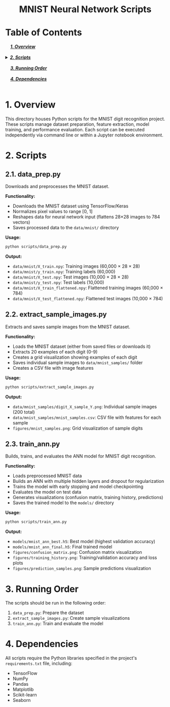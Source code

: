 <div align="center">
  <h1>MNIST Neural Network Scripts</h1>
</div>

# Table of Contents 
<div>
  &nbsp;&nbsp;&nbsp;&nbsp;<a href="#1-overview"><i><b>1. Overview</b></i></a>
</div>
&nbsp;

<details>
  <summary><a href="#2-scripts"><i><b>2. Scripts</b></i></a></summary>
  <div>
    &nbsp;&nbsp;&nbsp;&nbsp;&nbsp;&nbsp;&nbsp;&nbsp;&nbsp;&nbsp;<a href="#21-data_preppy">2.1. data_prep.py</a><br>
    &nbsp;&nbsp;&nbsp;&nbsp;&nbsp;&nbsp;&nbsp;&nbsp;&nbsp;&nbsp;<a href="#22-extract_sample_imagespy">2.2. extract_sample_images.py</a><br>
    &nbsp;&nbsp;&nbsp;&nbsp;&nbsp;&nbsp;&nbsp;&nbsp;&nbsp;&nbsp;<a href="#23-train_annpy">2.3. train_ann.py</a><br>
  </div>
</details>
&nbsp;

<div>
  &nbsp;&nbsp;&nbsp;&nbsp;<a href="#3-running-order"><i><b>3. Running Order</b></i></a>
</div>
&nbsp;

<div>
  &nbsp;&nbsp;&nbsp;&nbsp;<a href="#4-dependencies"><i><b>4. Dependencies</b></i></a>
</div>
&nbsp;

# 1. Overview

This directory houses Python scripts for the MNIST digit recognition project. These scripts manage dataset preparation, feature extraction, model training, and performance evaluation. Each script can be executed independently via command line or within a Jupyter notebook environment.

# 2. Scripts

## 2.1. data_prep.py

Downloads and preprocesses the MNIST dataset.

**Functionality:**
- Downloads the MNIST dataset using TensorFlow/Keras
- Normalizes pixel values to range [0, 1]
- Reshapes data for neural network input (flattens 28×28 images to 784 vectors)
- Saves processed data to the `data/mnist/` directory

**Usage:**
```bash
python scripts/data_prep.py
```

**Output:**
- `data/mnist/X_train.npy`: Training images (60,000 × 28 × 28)
- `data/mnist/y_train.npy`: Training labels (60,000)
- `data/mnist/X_test.npy`: Test images (10,000 × 28 × 28)
- `data/mnist/y_test.npy`: Test labels (10,000)
- `data/mnist/X_train_flattened.npy`: Flattened training images (60,000 × 784)
- `data/mnist/X_test_flattened.npy`: Flattened test images (10,000 × 784)

## 2.2. extract_sample_images.py

Extracts and saves sample images from the MNIST dataset.

**Functionality:**
- Loads the MNIST dataset (either from saved files or downloads it)
- Extracts 20 examples of each digit (0-9)
- Creates a grid visualization showing examples of each digit
- Saves individual sample images to `data/mnist_samples/` folder
- Creates a CSV file with image features

**Usage:**
```bash
python scripts/extract_sample_images.py
```

**Output:**
- `data/mnist_samples/digit_X_sample_Y.png`: Individual sample images (200 total)
- `data/mnist_samples/mnist_samples.csv`: CSV file with features for each sample
- `figures/mnist_samples.png`: Grid visualization of sample digits

## 2.3. train_ann.py

Builds, trains, and evaluates the ANN model for MNIST digit recognition.

**Functionality:**
- Loads preprocessed MNIST data
- Builds an ANN with multiple hidden layers and dropout for regularization
- Trains the model with early stopping and model checkpointing
- Evaluates the model on test data
- Generates visualizations (confusion matrix, training history, predictions)
- Saves the trained model to the `models/` directory

**Usage:**
```bash
python scripts/train_ann.py
```

**Output:**
- `models/mnist_ann_best.h5`: Best model (highest validation accuracy)
- `models/mnist_ann_final.h5`: Final trained model
- `figures/confusion_matrix.png`: Confusion matrix visualization
- `figures/training_history.png`: Training/validation accuracy and loss plots
- `figures/prediction_samples.png`: Sample predictions visualization

# 3. Running Order

The scripts should be run in the following order:

1. `data_prep.py`: Prepare the dataset
2. `extract_sample_images.py`: Create sample visualizations
3. `train_ann.py`: Train and evaluate the model

# 4. Dependencies

All scripts require the Python libraries specified in the project's `requirements.txt` file, including:
- TensorFlow
- NumPy
- Pandas
- Matplotlib
- Scikit-learn
- Seaborn 